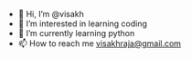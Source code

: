 - 👋 Hi, I’m @visakh
- 👀 I’m interested in learning coding
- 🌱 I’m currently learning python
- 📫 How to reach me visakhraja@gmail.com

<!---
visakhraja/visakhraja is a ✨ special ✨ repository because its `README.md` (this file) appears on your GitHub profile.
You can click the Preview link to take a look at your changes.
--->

